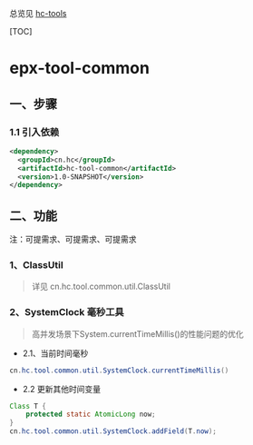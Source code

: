 总览见 [hc-tools](../README.md)

[TOC]

# epx-tool-common

## 一、步骤
### 1.1 引入依赖
```xml
<dependency>
  <groupId>cn.hc</groupId>
  <artifactId>hc-tool-common</artifactId>
  <version>1.0-SNAPSHOT</version>
</dependency>
```


## 二、功能

注：可提需求、可提需求、可提需求

### 1、ClassUtil
> 详见 cn.hc.tool.common.util.ClassUtil

### 2、SystemClock 毫秒工具
> 高并发场景下System.currentTimeMillis()的性能问题的优化

* 2.1、当前时间毫秒
```java
cn.hc.tool.common.util.SystemClock.currentTimeMillis()
```

* 2.2 更新其他时间变量
```java
Class T {
    protected static AtomicLong now;
}
cn.hc.tool.common.util.SystemClock.addField(T.now);
```
